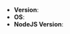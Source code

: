 <!--
Thank you for reporting an issue.

Please provide as much details are you're able to.
-->

-   **Version**:
-   **OS**:
-   **NodeJS Version**:

<!-- Enter your issue details below this comment. -->
